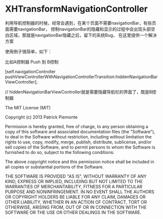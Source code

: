 XHTransformNavigationController
===============================

利用导航控制器的时候，经常会遇到，在某个页面不需要navigationBar，有些页面需要navigationBar，
控制navigationBar的隐藏和显示的过程中会出现头部空白区域，那就是navigationBar隐藏之后，留下的系统Bug，
在这里提供一个解决方案



使用例子很简单，如下：

比如A控制器 Push 到 B控制

[self.navigationController pushViewControllerWithNavigationControllerTransition:hiddenNavigationBarViewController];

// hiddenNavigationBarViewController就是需要隐藏导航栏的界面了，既是B控制器














The MIT License (MIT)

Copyright (c) 2013 Patrick Piemonte

Permission is hereby granted, free of charge, to any person obtaining a copy of
this software and associated documentation files (the "Software"), to deal in
the Software without restriction, including without limitation the rights to
use, copy, modify, merge, publish, distribute, sublicense, and/or sell copies of
the Software, and to permit persons to whom the Software is furnished to do so,
subject to the following conditions:

The above copyright notice and this permission notice shall be included in all
copies or substantial portions of the Software.

THE SOFTWARE IS PROVIDED "AS IS", WITHOUT WARRANTY OF ANY KIND, EXPRESS OR
IMPLIED, INCLUDING BUT NOT LIMITED TO THE WARRANTIES OF MERCHANTABILITY, FITNESS
FOR A PARTICULAR PURPOSE AND NONINFRINGEMENT. IN NO EVENT SHALL THE AUTHORS OR
COPYRIGHT HOLDERS BE LIABLE FOR ANY CLAIM, DAMAGES OR OTHER LIABILITY, WHETHER
IN AN ACTION OF CONTRACT, TORT OR OTHERWISE, ARISING FROM, OUT OF OR IN
CONNECTION WITH THE SOFTWARE OR THE USE OR OTHER DEALINGS IN THE SOFTWARE.
